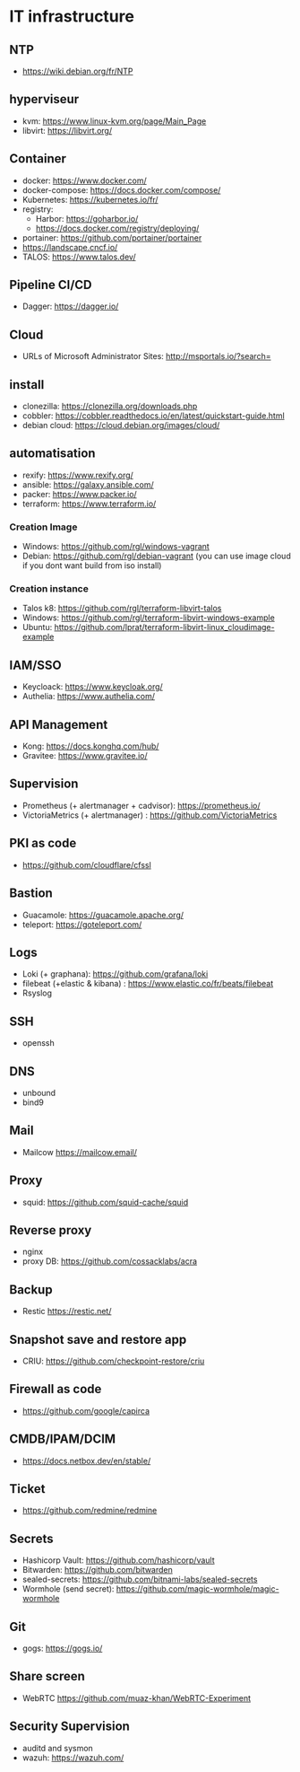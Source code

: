 # IT infrastructure
## NTP
  - https://wiki.debian.org/fr/NTP
## hyperviseur
  - kvm: https://www.linux-kvm.org/page/Main_Page
  - libvirt: https://libvirt.org/
## Container
  - docker: https://www.docker.com/
  - docker-compose: https://docs.docker.com/compose/
  - Kubernetes: https://kubernetes.io/fr/
  - registry:
    - Harbor: https://goharbor.io/ 
    - https://docs.docker.com/registry/deploying/
  - portainer: https://github.com/portainer/portainer
  - https://landscape.cncf.io/
  - TALOS: https://www.talos.dev/
## Pipeline CI/CD
  - Dagger: https://dagger.io/
## Cloud
  - URLs of Microsoft Administrator Sites: http://msportals.io/?search=
## install
  - clonezilla: https://clonezilla.org/downloads.php
  - cobbler: https://cobbler.readthedocs.io/en/latest/quickstart-guide.html
  - debian cloud: https://cloud.debian.org/images/cloud/
## automatisation
  - rexify: https://www.rexify.org/
  - ansible: https://galaxy.ansible.com/
  - packer: https://www.packer.io/
  - terraform: https://www.terraform.io/
### Creation Image
  - Windows: https://github.com/rgl/windows-vagrant
  - Debian: https://github.com/rgl/debian-vagrant (you can use image cloud if you dont want build from iso install)
### Creation instance
  - Talos k8: https://github.com/rgl/terraform-libvirt-talos
  - Windows: https://github.com/rgl/terraform-libvirt-windows-example
  - Ubuntu: https://github.com/lprat/terraform-libvirt-linux_cloudimage-example
## IAM/SSO
  - Keycloack: https://www.keycloak.org/
  - Authelia: https://www.authelia.com/
## API Management
  - Kong: https://docs.konghq.com/hub/
  - Gravitee: https://www.gravitee.io/
## Supervision
  - Prometheus (+ alertmanager + cadvisor): https://prometheus.io/
  - VictoriaMetrics (+ alertmanager) : https://github.com/VictoriaMetrics
## PKI as code
  - https://github.com/cloudflare/cfssl
## Bastion
  - Guacamole: https://guacamole.apache.org/
  - teleport: https://goteleport.com/
## Logs
  - Loki (+ graphana): https://github.com/grafana/loki
  - filebeat (+elastic & kibana) :  https://www.elastic.co/fr/beats/filebeat
  - Rsyslog
## SSH
  - openssh
## DNS
  - unbound
  - bind9
## Mail
  - Mailcow https://mailcow.email/
## Proxy
  - squid: https://github.com/squid-cache/squid
## Reverse proxy
  - nginx
  - proxy DB: https://github.com/cossacklabs/acra
## Backup
  - Restic https://restic.net/
## Snapshot save and restore app
  - CRIU: https://github.com/checkpoint-restore/criu
## Firewall as code
  - https://github.com/google/capirca
## CMDB/IPAM/DCIM
  - https://docs.netbox.dev/en/stable/
## Ticket
  - https://github.com/redmine/redmine
## Secrets
  - Hashicorp Vault: https://github.com/hashicorp/vault
  - Bitwarden: https://github.com/bitwarden
  - sealed-secrets: https://github.com/bitnami-labs/sealed-secrets
  - Wormhole (send secret): https://github.com/magic-wormhole/magic-wormhole
## Git
  - gogs: https://gogs.io/
## Share screen
  - WebRTC https://github.com/muaz-khan/WebRTC-Experiment
## Security Supervision
  - auditd and sysmon
  - wazuh: https://wazuh.com/

